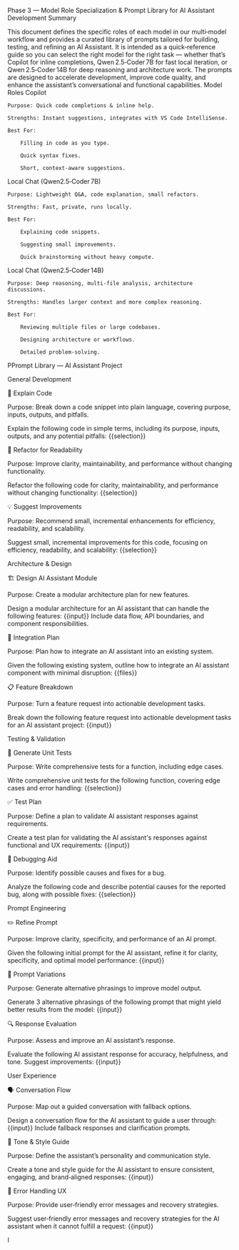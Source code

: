 Phase 3 — Model Role Specialization & Prompt Library for AI Assistant Development
Summary

This document defines the specific roles of each model in our multi‑model workflow and provides a curated library of prompts tailored for building, testing, and refining an AI Assistant. It is intended as a quick‑reference guide so you can select the right model for the right task — whether that’s Copilot for inline completions, Qwen 2.5‑Coder 7B for fast local iteration, or Qwen 2.5‑Coder 14B for deep reasoning and architecture work. The prompts are designed to accelerate development, improve code quality, and enhance the assistant’s conversational and functional capabilities.
Model Roles
Copilot

    Purpose: Quick code completions & inline help.

    Strengths: Instant suggestions, integrates with VS Code IntelliSense.

    Best For:

        Filling in code as you type.

        Quick syntax fixes.

        Short, context‑aware suggestions.

Local Chat (Qwen2.5‑Coder 7B)

    Purpose: Lightweight Q&A, code explanation, small refactors.

    Strengths: Fast, private, runs locally.

    Best For:

        Explaining code snippets.

        Suggesting small improvements.

        Quick brainstorming without heavy compute.

Local Chat (Qwen2.5‑Coder 14B)

    Purpose: Deep reasoning, multi‑file analysis, architecture discussions.

    Strengths: Handles larger context and more complex reasoning.

    Best For:

        Reviewing multiple files or large codebases.

        Designing architecture or workflows.

        Detailed problem‑solving.

PPrompt Library — AI Assistant Project

General Development

📝 Explain Code

Purpose: Break down a code snippet into plain language, covering purpose, inputs, outputs, and pitfalls.

Explain the following code in simple terms, including its purpose, inputs, outputs, and any potential pitfalls:
{{selection}}

🔄 Refactor for Readability

Purpose: Improve clarity, maintainability, and performance without changing functionality.

Refactor the following code for clarity, maintainability, and performance without changing functionality:
{{selection}}

💡 Suggest Improvements

Purpose: Recommend small, incremental enhancements for efficiency, readability, and scalability.

Suggest small, incremental improvements for this code, focusing on efficiency, readability, and scalability:
{{selection}}

Architecture & Design

🏗 Design AI Assistant Module

Purpose: Create a modular architecture plan for new features.

Design a modular architecture for an AI assistant that can handle the following features:
{{input}}
Include data flow, API boundaries, and component responsibilities.

🔌 Integration Plan

Purpose: Plan how to integrate an AI assistant into an existing system.

Given the following existing system, outline how to integrate an AI assistant component with minimal disruption:
{{files}}

📋 Feature Breakdown

Purpose: Turn a feature request into actionable development tasks.

Break down the following feature request into actionable development tasks for an AI assistant project:
{{input}}

Testing & Validation

🧪 Generate Unit Tests

Purpose: Write comprehensive tests for a function, including edge cases.

Write comprehensive unit tests for the following function, covering edge cases and error handling:
{{selection}}

✅ Test Plan

Purpose: Define a plan to validate AI assistant responses against requirements.

Create a test plan for validating the AI assistant's responses against functional and UX requirements:
{{input}}

🐞 Debugging Aid

Purpose: Identify possible causes and fixes for a bug.

Analyze the following code and describe potential causes for the reported bug, along with possible fixes:
{{selection}}

Prompt Engineering

✏️ Refine Prompt

Purpose: Improve clarity, specificity, and performance of an AI prompt.

Given the following initial prompt for the AI assistant, refine it for clarity, specificity, and optimal model performance:
{{input}}

🎯 Prompt Variations

Purpose: Generate alternative phrasings to improve model output.

Generate 3 alternative phrasings of the following prompt that might yield better results from the model:
{{input}}

🔍 Response Evaluation

Purpose: Assess and improve an AI assistant’s response.

Evaluate the following AI assistant response for accuracy, helpfulness, and tone. Suggest improvements:
{{input}}

User Experience

🗣 Conversation Flow

Purpose: Map out a guided conversation with fallback options.

Design a conversation flow for the AI assistant to guide a user through:
{{input}}
Include fallback responses and clarification prompts.

🎨 Tone & Style Guide

Purpose: Define the assistant’s personality and communication style.

Create a tone and style guide for the AI assistant to ensure consistent, engaging, and brand‑aligned responses:
{{input}}

🚧 Error Handling UX

Purpose: Provide user‑friendly error messages and recovery strategies.

Suggest user‑friendly error messages and recovery strategies for the AI assistant when it cannot fulfill a request:
{{input}}

I